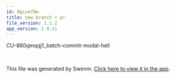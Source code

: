 ```yaml
---
id: 8givef9w
title: new branch + pr
file_version: 1.1.2
app_version: 1.9.11
---
```


CU-860qmqqj1\_batch-commit-modal-hell

<br/>

This file was generated by Swimm. [Click here to view it in the app](http://localhost:5000/repos/Z2l0aHViJTNBJTNBTm9hUmVwbyUzQSUzQU5vYW96ZXI=/docs/8givef9w).
